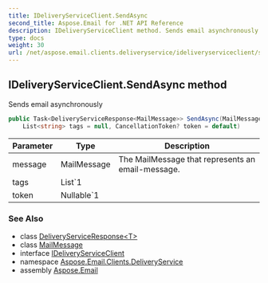 ```yaml
---
title: IDeliveryServiceClient.SendAsync
second_title: Aspose.Email for .NET API Reference
description: IDeliveryServiceClient method. Sends email asynchronously
type: docs
weight: 30
url: /net/aspose.email.clients.deliveryservice/ideliveryserviceclient/sendasync/
---
```

## IDeliveryServiceClient.SendAsync method

Sends email asynchronously

```csharp
public Task<DeliveryServiceResponse<MailMessage>> SendAsync(MailMessage message, 
    List<string> tags = null, CancellationToken? token = default)
```

| Parameter | Type | Description |
| --- | --- | --- |
| message | MailMessage | The MailMessage that represents an email-message. |
| tags | List`1 |  |
| token | Nullable`1 |  |

### See Also

* class [DeliveryServiceResponse&lt;T&gt;](../../deliveryserviceresponse-1/)
* class [MailMessage](../../../aspose.email/mailmessage/)
* interface [IDeliveryServiceClient](../)
* namespace [Aspose.Email.Clients.DeliveryService](../../ideliveryserviceclient/)
* assembly [Aspose.Email](../../../)


